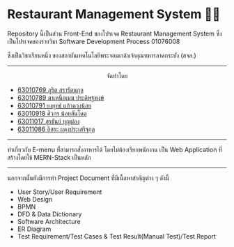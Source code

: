 # Restaurant Management System 🍗🥩

Repository นี้เป็นส่วน Front-End ของโปรเจค Restaurant Management System ซึ่งเป็นโปรเจคของรายวิชา Software Development Process 01076008

ซึ่งเป็นวิชาเรียนหนึ่ง ของสถาบันเทคโนโลยีพระจอมเกล้าเจ้าคุณทหารลาดกระบัง (สจล.)

------------------------------

<p align="center">
จัดทำโดย
</p>

- [63010769 ภูริต สรารัตนกุล](https://github.com/phurits)
- [63010789 มาเหนือเมฆ ประดิษฐพงษ์](https://github.com/DiFve)
- [63010791 ยงยุทธ์ แก้วดวงน้อย](https://github.com/Makasan)
- [63010918 ศิวกร น้อยสันโดด](https://github.com/SiwakornJew)
- [63011017 สุรธันย์ บุญผ่อง](https://github.com/Suratan63011017)
- [63011086 อิสระ ผดุงประเสริฐกุล](https://github.com/SroLyQ)

------------------------------

ทำเกี่ยวกับ E-menu ที่สามารถสั่งอาหารได้ โดยไม่ต้องเรียกพนักงาน เป็น Web Application ที่สร้างโดยใช้ MERN-Stack เป็นหลัก 

------------------------------

นอกจากนั้นยังมีการทำ Project Document ที่มีเนื้อหาสำคัญต่าง ๆ ดังนี้
- User Story/User Requirement
- Web Design
- BPMN
- DFD & Data Dictionary
- Software Architecture
- ER Diagram
- Test Requirement/Test Cases & Test Result(Manual Test)/Test Report
